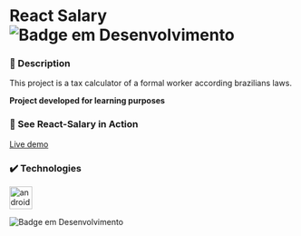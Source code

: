 # React Salary   ![Badge em Desenvolvimento](https://img.shields.io/badge/Status-Finished-green)
### :page_facing_up: Description

This project is a tax calculator of a formal worker according brazilians laws.

**Project developed for learning purposes**



### :open_file_folder: See React-Salary in Action
[Live demo](http://brunoaffonso.com/react-salary)



### :heavy_check_mark: Technologies
<a href="https://reactjs.org/" target="_blank"> <img src="https://cdn.worldvectorlogo.com/logos/react-2.svg" alt="androidStudio" width="40" height="40"/> </a>


![Badge em Desenvolvimento](https://img.shields.io/badge/Licence-MIT-green)
